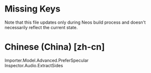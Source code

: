 # Missing Keys
Note that this file updates only during Neos build process and doesn't necessarily reflect the current state.

# Chinese (China) [zh-cn]
Importer.Model.Advanced.PreferSpecular  
Inspector.Audio.ExtractSides  

